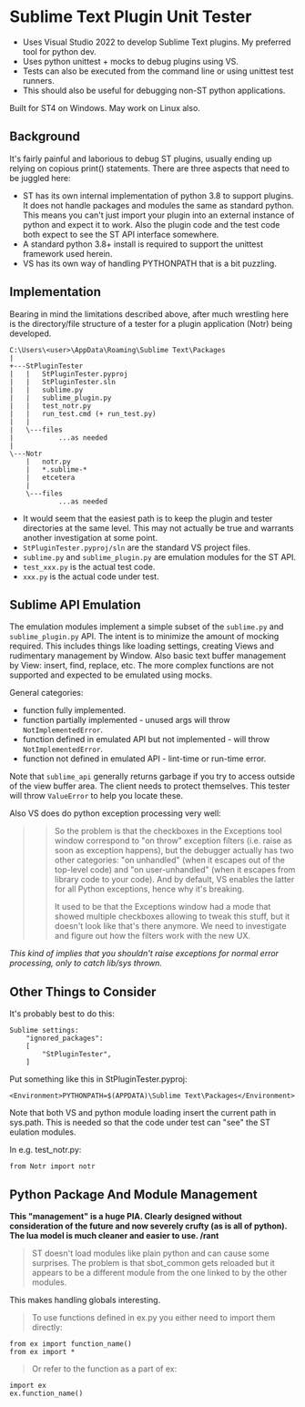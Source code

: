 # Sublime Text Plugin Unit Tester

- Uses Visual Studio 2022 to develop Sublime Text plugins. My preferred tool for python dev.
- Uses python unittest + mocks to debug plugins using VS.
- Tests can also be executed from the command line or using unittest test runners.
- This should also be useful for debugging non-ST python applications.

Built for ST4 on Windows. May work on Linux also.

## Background

It's fairly painful and laborious to debug ST plugins, usually ending up relying on copious print() statements.
There are three aspects that need to be juggled here:

- ST has its own internal implementation of python 3.8 to support plugins. It does not handle packages and modules
  the same as standard python. This means you can't just import your plugin into an external instance of python
  and expect it to work. Also the plugin code and the test code both expect to see the ST API interface somewhere.
- A standard python 3.8+ install is required to support the unittest framework used herein.
- VS has its own way of handling PYTHONPATH that is a bit puzzling.  

## Implementation

Bearing in mind the limitations described above, after much wrestling here is the directory/file structure of a tester for a plugin
application (Notr) being developed.

```
C:\Users\<user>\AppData\Roaming\Sublime Text\Packages
|
+---StPluginTester
|   |   StPluginTester.pyproj
|   |   StPluginTester.sln
|   |   sublime.py
|   |   sublime_plugin.py
|   |   test_notr.py
|   |   run_test.cmd (+ run_test.py)
|   |
|   \---files
|           ...as needed
|
\---Notr
    |   notr.py
    |   *.sublime-*
    |   etcetera
    |
    \---files
            ...as needed
```

- It would seem that the easiest path is to keep the plugin and tester directories at the same level. This may
  not actually be true and warrants another investigation at some point.
- `StPluginTester.pyproj/sln` are the standard VS project files.
- `sublime.py` and `sublime_plugin.py` are emulation modules for the ST API.
- `test_xxx.py` is the actual test code.
- `xxx.py` is the actual code under test.

## Sublime API Emulation
The emulation modules implement a simple subset of the `sublime.py` and `sublime_plugin.py` API. The intent is to minimize the amount of mocking
required. This includes things like loading settings, creating Views and rudimentary management by Window.
Also basic text buffer management by View: insert, find, replace, etc. The more complex functions are not
supported and expected to be emulated using mocks.

General categories:
- function fully implemented.
- function partially implemented - unused args will throw `NotImplementedError`.
- function defined in emulated API but not implemented - will throw `NotImplementedError`.
- function not defined in emulated API - lint-time or run-time error.

Note that `sublime_api` generally returns garbage if you try to access outside of the view buffer area.
The client needs to protect themselves. This tester will throw `ValueError` to help you locate these.

Also VS does do python exception processing very well:
>> So the problem is that the checkboxes in the Exceptions tool window correspond to "on throw" exception filters
>> (i.e. raise as soon as exception happens), but the debugger actually has two other categories: "on unhandled"
>> (when it escapes out of the top-level code) and "on user-unhandled" (when it escapes from library code to your code).
>> And by default, VS enables the latter for all Python exceptions, hence why it's breaking.
>>
>> It used to be that the Exceptions window had a mode that showed multiple checkboxes allowing to tweak this stuff,
>> but it doesn't look like that's there anymore. We need to investigate and figure out how the filters work with the new UX.

_This kind of implies that you shouldn't raise exceptions for normal error processing, only to catch lib/sys thrown._



## Other Things to Consider

It's probably best to do this:
```
Sublime settings:
    "ignored_packages":
    [
        "StPluginTester",
    ]
```

Put something like this in StPluginTester.pyproj:
```
<Environment>PYTHONPATH=$(APPDATA)\Sublime Text\Packages</Environment>
```

Note that both VS and python module loading insert the current path in sys.path. This is needed so that the code under test can "see"
the ST eulation modules.

In e.g. test_notr.py:

```
from Notr import notr
```

## Python Package And Module Management

**This "management" is a huge PIA. Clearly designed without consideration of the future
and now severely crufty (as is all of python). The lua model is much cleaner and easier to use. /rant**

> ST doesn't load modules like plain python and can cause some surprises. The problem is that sbot_common
> gets reloaded but it appears to be a different module from the one linked to by the other modules.

This makes handling globals interesting.

> To use functions defined in ex.py you either need to import them directly:
>
```
from ex import function_name()
from ex import *
```
> Or refer to the function as a part of ex:
>
```
import ex
ex.function_name()
```
